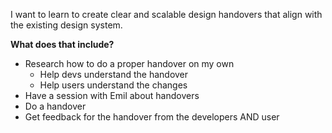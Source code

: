 I want to learn to create clear and scalable design handovers that align with the existing design system.

**What does that include?**
- Research how to do a proper handover on my own
	- Help devs understand the handover
	- Help users understand the changes
- Have a session with Emil about handovers
- Do a handover
- Get feedback for the handover from the developers AND user